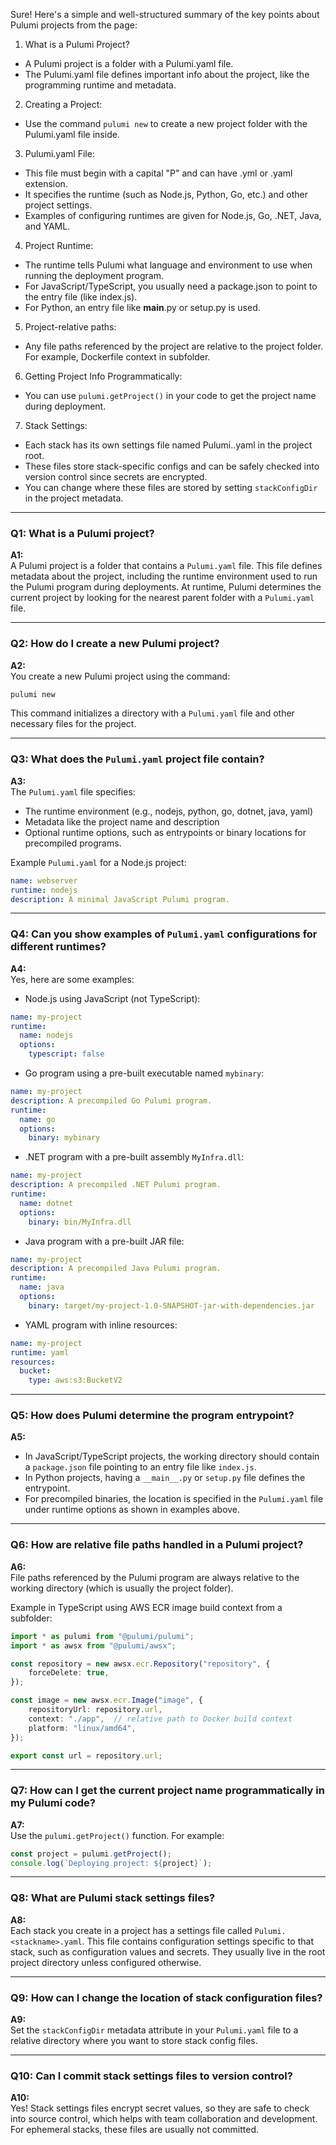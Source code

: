 Sure! Here's a simple and well-structured summary of the key points about Pulumi projects from the page:

1. What is a Pulumi Project?  
- A Pulumi project is a folder with a Pulumi.yaml file.  
- The Pulumi.yaml file defines important info about the project, like the programming runtime and metadata.

2. Creating a Project:  
- Use the command `pulumi new` to create a new project folder with the Pulumi.yaml file inside.

3. Pulumi.yaml File:  
- This file must begin with a capital "P" and can have .yml or .yaml extension.  
- It specifies the runtime (such as Node.js, Python, Go, etc.) and other project settings.  
- Examples of configuring runtimes are given for Node.js, Go, .NET, Java, and YAML.

4. Project Runtime:  
- The runtime tells Pulumi what language and environment to use when running the deployment program.  
- For JavaScript/TypeScript, you usually need a package.json to point to the entry file (like index.js).  
- For Python, an entry file like __main__.py or setup.py is used.

5. Project-relative paths:  
- Any file paths referenced by the project are relative to the project folder. For example, Dockerfile context in subfolder.

6. Getting Project Info Programmatically:  
- You can use `pulumi.getProject()` in your code to get the project name during deployment.

7. Stack Settings:  
- Each stack has its own settings file named Pulumi.<stackname>.yaml in the project root.  
- These files store stack-specific configs and can be safely checked into version control since secrets are encrypted.  
- You can change where these files are stored by setting `stackConfigDir` in the project metadata.

---

### Q1: What is a Pulumi project?  
**A1:**  
A Pulumi project is a folder that contains a `Pulumi.yaml` file. This file defines metadata about the project, including the runtime environment used to run the Pulumi program during deployments. At runtime, Pulumi determines the current project by looking for the nearest parent folder with a `Pulumi.yaml` file.

---

### Q2: How do I create a new Pulumi project?  
**A2:**  
You create a new Pulumi project using the command:  
```bash
pulumi new
```  
This command initializes a directory with a `Pulumi.yaml` file and other necessary files for the project.

---

### Q3: What does the `Pulumi.yaml` project file contain?  
**A3:**  
The `Pulumi.yaml` file specifies:  
- The runtime environment (e.g., nodejs, python, go, dotnet, java, yaml)  
- Metadata like the project name and description  
- Optional runtime options, such as entrypoints or binary locations for precompiled programs.  

Example `Pulumi.yaml` for a Node.js project:  
```yaml
name: webserver
runtime: nodejs
description: A minimal JavaScript Pulumi program.
```

---

### Q4: Can you show examples of `Pulumi.yaml` configurations for different runtimes?  
**A4:**  
Yes, here are some examples:  

- Node.js using JavaScript (not TypeScript):  
```yaml
name: my-project
runtime:
  name: nodejs
  options:
    typescript: false
```

- Go program using a pre-built executable named `mybinary`:  
```yaml
name: my-project
description: A precompiled Go Pulumi program.
runtime:
  name: go
  options:
    binary: mybinary
```

- .NET program with a pre-built assembly `MyInfra.dll`:  
```yaml
name: my-project
description: A precompiled .NET Pulumi program.
runtime:
  name: dotnet
  options:
    binary: bin/MyInfra.dll
```

- Java program with a pre-built JAR file:  
```yaml
name: my-project
description: A precompiled Java Pulumi program.
runtime:
  name: java
  options:
    binary: target/my-project-1.0-SNAPSHOT-jar-with-dependencies.jar
```

- YAML program with inline resources:  
```yaml
name: my-project
runtime: yaml
resources:
  bucket:
    type: aws:s3:BucketV2
```

---

### Q5: How does Pulumi determine the program entrypoint?  
**A5:**  
- In JavaScript/TypeScript projects, the working directory should contain a `package.json` file pointing to an entry file like `index.js`.  
- In Python projects, having a `__main__.py` or `setup.py` file defines the entrypoint.  
- For precompiled binaries, the location is specified in the `Pulumi.yaml` file under runtime options as shown in examples above.

---

### Q6: How are relative file paths handled in a Pulumi project?  
**A6:**  
File paths referenced by the Pulumi program are always relative to the working directory (which is usually the project folder).  

Example in TypeScript using AWS ECR image build context from a subfolder:  
```typescript
import * as pulumi from "@pulumi/pulumi";
import * as awsx from "@pulumi/awsx";

const repository = new awsx.ecr.Repository("repository", {
    forceDelete: true,
});

const image = new awsx.ecr.Image("image", {
    repositoryUrl: repository.url,
    context: "./app",  // relative path to Docker build context
    platform: "linux/amd64",
});

export const url = repository.url;
```

---

### Q7: How can I get the current project name programmatically in my Pulumi code?  
**A7:**  
Use the `pulumi.getProject()` function. For example:  
```typescript
const project = pulumi.getProject();
console.log(`Deploying project: ${project}`);
```

---

### Q8: What are Pulumi stack settings files?  
**A8:**  
Each stack you create in a project has a settings file called `Pulumi.<stackname>.yaml`. This file contains configuration settings specific to that stack, such as configuration values and secrets. They usually live in the root project directory unless configured otherwise.

---

### Q9: How can I change the location of stack configuration files?  
**A9:**  
Set the `stackConfigDir` metadata attribute in your `Pulumi.yaml` file to a relative directory where you want to store stack config files.

---

### Q10: Can I commit stack settings files to version control?  
**A10:**  
Yes! Stack settings files encrypt secret values, so they are safe to check into source control, which helps with team collaboration and development. For ephemeral stacks, these files are usually not committed.

